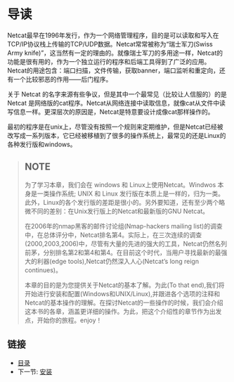 导读
=====

Netcat最早在1996年发行，作为一个网络管理程序，目的是可以读取和写入在TCP/IP协议栈上传输的TCP/UDP数据。Netcat常常被称为“瑞士军刀(Swiss Army knife)”，这当然有一定的理由的。就像瑞士军刀的多用途一样，Netcat的功能是很有用的，作为一个独立运行的程序和后端工具得到了广泛的应用。Netcat的用途包含：端口扫描，文件传输，获取banner，端口监听和重定向，还有一个比较邪恶的作用——后门程序。

关于 Netcat 的名字来源有些争议，但是其中一个最常见（比较让人信服的）的是 Netcat 是网络版的cat程序。Netcat从网络连接中读取信息，就像cat从文件中读写信息一样。更深层次的原因是，Netcat是特意要设计成像cat那样操作的。

最初的程序是在unix上，尽管没有按照一个规则来定期维护，但是Netcat已经被改写成一系列版本，它已经被移植到了很多的操作系统上，最常见的还是Linux的各种发行版和windows。




>## NOTE
>
>为了学习本章，我们会在 windows 和 Linux上使用Netcat。Windwos 本身是一类操作系统; UNIX 和 Linux 发行版在本质上是一样的，归为一类。此外，Linux的各个发行版的差距是很小的。另外要知道，还有至少两个略微不同的差别：在Unix发行版上的Netcat和最新版的GNU Netcat。
>
>在2006年的nmap黑客的邮件讨论组(Nmap-hackers mailing list)的调查中，在总体评分中，Netcat排名第4。实际上，在三次连续的调查(2000,2003,2006)中，尽管有大量的先进的强大的工具，Netcat仍然名列前茅，分别排名第2和第4和第4。在目前这个时代，当用户寻找最新的最强大的利器(edge tools),Netcat仍然深入人心(Netcat’s long reign continues)。
>
>本章的目的是为您提供关于Netcat的基本了解。为此(To that end),我们将开始进行安装和配置(Windows和UNIX/Linux),并跟进各个选项的注释和Netcat的基本操作的理解。在探讨Netcat的一些操作的时候，我们会介绍这本书的各章，涵盖更详细的操作。为此，把这个介绍性的章节作为出发点，开始你的旅程。enjoy！



## 链接

- [目录](../directory.md)
- 下一节: [安装](02-Installation.md)